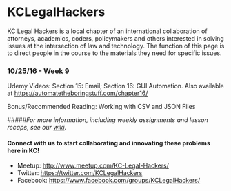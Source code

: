 # KCLegalHackers

KC Legal Hackers is a local chapter of an international collaboration of attorneys, academics, coders, policymakers and others interested in solving issues at the intersection of law and technology. The function of this page is to direct people in the course to the materials they need for specific issues.

### 10/25/16 - Week 9
Udemy Videos: Section 15: Email; Section 16: GUI Automation. Also available at https://automatetheboringstuff.com/chapter16/

Bonus/Recommended Reading: Working with CSV and JSON Files

#####*For more information, including weekly assignments and lesson recaps, see our [wiki](https://github.com/KCLegalHackers/CodingForLawyers/wiki).*


#### Connect with us to start collaborating and innovating these problems here in KC!
* Meetup: http://www.meetup.com/KC-Legal-Hackers/
* Twitter: https://twitter.com/KCLegalHackers
* Facebook: https://www.facebook.com/groups/KCLegalHackers/
